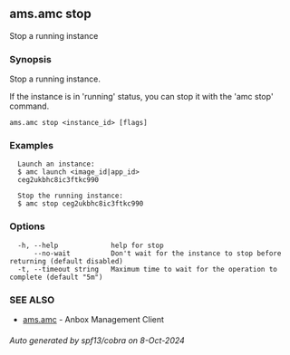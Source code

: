 ## ams.amc stop

Stop a running instance

### Synopsis

Stop a running instance.

If the instance is in 'running' status, you can stop it with the 'amc stop' command.


```
ams.amc stop <instance_id> [flags]
```

### Examples

```
  Launch an instance:
  $ amc launch <image_id|app_id>
  ceg2ukbhc8ic3ftkc990

  Stop the running instance:
  $ amc stop ceg2ukbhc8ic3ftkc990
```

### Options

```
  -h, --help             help for stop
      --no-wait          Don't wait for the instance to stop before returning (default disabled)
  -t, --timeout string   Maximum time to wait for the operation to complete (default "5m")
```

### SEE ALSO

* [ams.amc](ams.amc.md)	 - Anbox Management Client

###### Auto generated by spf13/cobra on 8-Oct-2024
